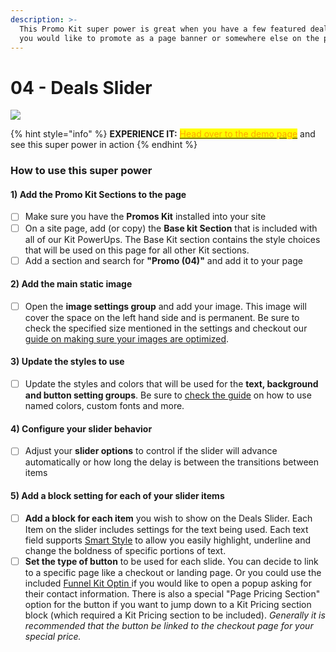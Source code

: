 ```yaml
---
description: >-
  This Promo Kit super power is great when you have a few featured deals that
  you would like to promote as a page banner or somewhere else on the page.
---
```


# 04 - Deals Slider

![](https://import.cdn.thinkific.com/551340/courses/1542903/4-211107-075051.jpg)

{% hint style="info" %}
**EXPERIENCE IT:** [<mark style="color:orange;">Head over to the demo page</mark>](https://powerupkit.thinkific.com/pages/promos-kit-04-demo) and see this super power in action
{% endhint %}

### How to use this super power

#### 1) Add the Promo Kit Sections to the page

* [ ] Make sure you have the **Promos Kit** installed into your site
* [ ] On a site page, add (or copy) the **Base kit Section** that is included with all of our Kit PowerUps. The Base Kit section contains the style choices that will be used on this page for all other Kit sections.&#x20;
* [ ] Add a section and search for **"Promo (04)"** and add it to your page

#### 2) Add the main static image

* [ ] Open the **image settings group** and add your image. This image will cover the space on the left hand side and is permanent. Be sure to check the specified size mentioned in the settings and checkout our [guide on making sure your images are optimized](../../kit-usage-guides/media/image-optimization.md).

#### 3) Update the styles to use

* [ ] Update the styles and colors that will be used for the **text, background and button setting groups**. Be sure to [check the guide](../kit-common-sections/base-kit.md) on how to use named colors, custom fonts and more.

#### 4) Configure your slider behavior

* [ ] Adjust your **slider options** to control if the slider will advance automatically or how long the delay is between the transitions between items

#### 5) Add a block setting for each of your slider items

* [ ] **Add a block for each item** you wish to show on the Deals Slider. Each Item on the slider includes settings for the text being used. Each text field supports [Smart Style](../../kit-usage-guides/smart-settings/smart-style.md) to allow you easily highlight, underline and change the boldness of specific portions of text.&#x20;
* [ ] **Set the type of button** to be used for each slide. You can decide to link to a specific page like a checkout or landing page. Or you could use the included [Funnel Kit Optin ](../kit-common-sections/funnel-kit-opt-in.md)if you would like to open a popup asking for their contact information. There is also a special "Page Pricing Section" option for the button if you want to jump down to a Kit Pricing section block (which required a Kit Pricing section to be included). _Generally it is recommended that the button be linked to the checkout page for your special price._
